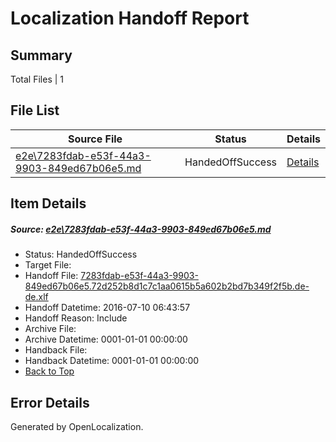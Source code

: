 # <a name='report-top'></a> Localization Handoff Report

## Summary
 Total Files | 1

## File List
 Source File | Status | Details 
 ----------- | ------ | ------- 
 [e2e\7283fdab-e53f-44a3-9903-849ed67b06e5.md](https://github.com/OpenLocalizationTestOrg/oltest/blob/215837459adb3fcaca34ddbd7ae66324aadd7463/e2e/7283fdab-e53f-44a3-9903-849ed67b06e5.md) | HandedOffSuccess | [Details](#9abd8c43a771afcd0dd87dfdc91419c734d5ff823)

## Item Details
##### <a name='9abd8c43a771afcd0dd87dfdc91419c734d5ff823'></a> Source: [e2e\7283fdab-e53f-44a3-9903-849ed67b06e5.md](https://github.com/OpenLocalizationTestOrg/oltest/blob/215837459adb3fcaca34ddbd7ae66324aadd7463/e2e/7283fdab-e53f-44a3-9903-849ed67b06e5.md)
* Status: HandedOffSuccess
* Target File: 
* Handoff File: [7283fdab-e53f-44a3-9903-849ed67b06e5.72d252b8d1c7c1aa0615b5a602b2bd7b349f2f5b.de-de.xlf](https://github.com/OpenLocalizationTestOrg/olhandoff-e2e/blob/459cf59d27941ff5a80becf3f42b8d255b0fc1c2/ol-handoff/OpenLocalizationTestOrg/oltest-dede-fly/ci/ht/7283fdab-e53f-44a3-9903-849ed67b06e5.72d252b8d1c7c1aa0615b5a602b2bd7b349f2f5b.de-de.xlf)
* Handoff Datetime: 2016-07-10 06:43:57
* Handoff Reason: Include
* Archive File: 
* Archive Datetime: 0001-01-01 00:00:00
* Handback File: 
* Handback Datetime: 0001-01-01 00:00:00
* [Back to Top](#report-top)


## Error Details

Generated by OpenLocalization.
